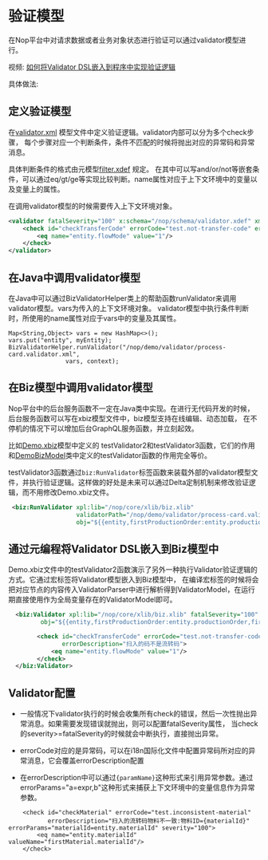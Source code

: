 # 验证模型

在Nop平台中对请求数据或者业务对象状态进行验证可以通过validator模型进行。

视频: [如何将Validator DSL嵌入到程序中实现验证逻辑](https://www.bilibili.com/video/BV1cs4y1k7pN/)

具体做法:

## 定义验证模型

在[validator.xml](https://gitee.com/canonical-entropy/nop-entropy/blob/master/nop-demo/nop-quarkus-demo/src/main/resources/_vfs/nop/demo/validator/process-card.validator.xml)
模型文件中定义验证逻辑。validator内部可以分为多个check步骤，
每个步骤对应一个判断条件，条件不匹配的时候将抛出对应的异常码和异常消息。

具体判断条件的格式由元模型[filter.xdef](https://gitee.com/canonical-entropy/nop-entropy/blob/master/nop-xdefs/src/main/resources/_vfs/nop/schema/query/filter.xdef)
规定。
在其中可以写and/or/not等嵌套条件，可以通过eq/gt/ge等实现比较判断。name属性对应于上下文环境中的变量以及变量上的属性。

在调用validator模型的时候需要传入上下文环境对象。

````xml
<validator fatalSeverity="100" x:schema="/nop/schema/validator.xdef" xmlns:x="/nop/schema/xdsl.xdef">
    <check id="checkTransferCode" errorCode="test.not-transfer-code" errorDescription="扫入的码不是流转码">
        <eq name="entity.flowMode" value="1"/>
    </check>
</validator>
````

## 在Java中调用validator模型

在Java中可以通过BizValidatorHelper类上的帮助函数runValidator来调用validator模型。vars为传入的上下文环境对象。
validator模型中执行条件判断时，所使用的name属性对应于vars中的变量及其属性。

````
Map<String,Object> vars = new HashMap<>();
vars.put("entity", myEntity);
BizValidatorHelper.runValidator("/nop/demo/validator/process-card.validator.xml",
                vars, context);
````

## 在Biz模型中调用validator模型

Nop平台中的后台服务函数不一定在Java类中实现。在进行无代码开发的时候，后台服务函数可以写在xbiz模型文件中，biz模型支持在线编辑、动态加载，
在不停机的情况下可以增加后台GraphQL服务函数，并立刻起效。

比如[Demo.xbiz](https://gitee.com/canonical-entropy/nop-entropy/blob/master/nop-demo/nop-quarkus-demo/src/main/resources/_vfs/nop/demo/model/Demo/Demo.xbiz)模型中定义的
testValidator2和testValidator3函数，它们的作用和[DemoBizModel](https://gitee.com/canonical-entropy/nop-entropy/blob/master/nop-demo/nop-quarkus-demo/src/main/java/io/nop/demo/biz/DemoBizModel.java)类中定义的testValidator函数的作用完全等价。

testValidator3函数通过`biz:RunValidator`标签函数来装载外部的validator模型文件，并执行验证逻辑。这样做的好处是未来可以通过Delta定制机制来修改验证逻辑，而不用修改Demo.xbiz文件。
````xml
 <biz:RunValidator xpl:lib="/nop/core/xlib/biz.xlib"
                   validatorPath="/nop/demo/validator/process-card.validator.xml"
                   obj="${{entity,firstProductionOrder:entity.productionOrder,firstMaterial}}"/>

````

## 通过元编程将Validator DSL嵌入到Biz模型中

Demo.xbiz文件中的testValidator2函数演示了另外一种执行Validator验证逻辑的方式。它通过宏标签将Validator模型嵌入到Biz模型中，
在编译宏标签的时候将会把对应节点的内容传入ValidatorParser中进行解析得到ValidatorModel，在运行期直接使用作为全局变量存在的ValidatorModel即可。

````xml
  <biz:Validator xpl:lib="/nop/core/xlib/biz.xlib" fatalSeverity="100"
         obj="${{entity,firstProductionOrder:entity.productionOrder,firstMaterial}}">

        <check id="checkTransferCode" errorCode="test.not-transfer-code"
               errorDescription="扫入的码不是流转码">
            <eq name="entity.flowMode" value="1"/>
        </check>
  </biz:Validator>
````

## Validator配置
* 一般情况下validator执行的时候会收集所有check的错误，然后一次性抛出异常消息。如果需要发现错误就抛出，则可以配置fatalSeverity属性，
当check的severity>=fatalSeverity的时候就会中断执行，直接抛出异常。

* errorCode对应的是异常码，可以在i18n国际化文件中配置异常码所对应的异常消息，它会覆盖errorDescription配置

* 在errorDescription中可以通过`{paramName}`这种形式来引用异常参数。通过errorParams="a=expr,b"这种形式来捕获上下文环境中的变量信息作为异常参数。

````
    <check id="checkMaterial" errorCode="test.inconsistent-material"
           errorDescription="扫入的流转码物料不一致:物料ID={materialId}" errorParams="materialId=entity.materialId" severity="100">
        <eq name="entity.materialId" valueName="firstMaterial.materialId"/>
    </check>
````